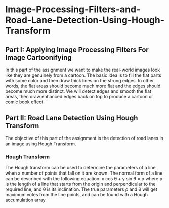 # Image-Processing-Filters-and-Road-Lane-Detection-Using-Hough-Transform
## Part I: Applying Image Processing Filters For Image Cartoonifying

In this part of the assignment we want to make the real-world images look like they are genuinely
from a cartoon. The basic idea is to fill the flat parts with some color and then draw thick
lines on the strong edges. In other words, the flat areas should become much more flat and the
edges should become much more distinct. We will detect edges and smooth the flat areas, then
draw enhanced edges back on top to produce a cartoon or comic book effect

## Part II: Road Lane Detection Using Hough Transform
The objective of this part of the assignment is the detection of road lanes in an image using
Hough Transform.

### Hough Transform
The Hough transform can be used to determine the parameters of a line when a number of
points that fall on it are known. The normal form of a line can be described with the following
equation: x cos θ + y sin θ = ρ where ρ is the length of a line that starts from the origin and
perpendicular to the required line, and θ is its inclination. The true parameters ρ and θ will
get maximum votes from the line points, and can be found with a Hough accumulation array

